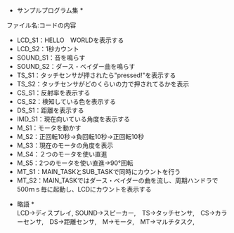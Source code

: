 * サンプルプログラム集 *   
 
ファイル名:コードの内容  
- LCD_S1：HELLO　WORLDを表示する  
- LCD_S2：1秒カウント  
- SOUND_S1：音を鳴らす  
- SOUND_S2：ダース・ベイダー曲を鳴らす  
- TS_S1：タッチセンサが押されたら"pressed!"を表示する  
- TS_S2：タッチセンサがどのくらいの力で押されてるかを表示  
- CS_S1：反射率を表示する  
- CS_S2：検知している色を表示する  
- DS_S1：距離を表示する  
- IMD_S1：現在向いている角度を表示する  
- M_S1：モータを動かす  
- M_S2：正回転10秒→負回転10秒→正回転10秒  
- M_S3：現在のモータの角度を表示  
- M_S4：２つのモータを使い直進  
- M_S5：2つのモータを使い直進→90°回転  
- MT_S1：MAIN_TASKとSUB_TASKで同時にカウントを行う  
- MT_S2：MAIN_TASKではダース・ベイダーの曲を流し、周期ハンドラで500ｍｓ毎に起動し、LCDにカウントを表示する

* 略語 *   
LCD→ディスプレイ, SOUND→スピーカー,　TS→タッチセンサ,　CS→カラーセンサ,　DS→距離センサ,　M→モータ,　MT→マルチタスク,  
